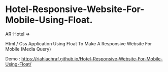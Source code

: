 # Hotel-Responsive-Website-For-Mobile-Using-Float.

AR-Hotel => 

Html / Css Application Using Float To Make A Responsive Website For Mobile (Media Query)

Demo : https://riahiachraf.github.io/Hotel-Responsive-Website-For-Mobile-Using-Float/
